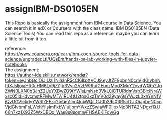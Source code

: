 # assignIBM-DS0105EN
This Repo is basically the assignment from IBM course in Data Science.
You can search it in edX or Coursera with the class name: IBM DS0105EN (Data Science Tools)
You can read this repo as a reference, maybe you can learn a little bit from it too.

reference:<br/>
https://www.coursera.org/learn/ibm-open-source-tools-for-data-science/ungradedLti/UQsEm/hands-on-lab-working-with-files-in-jupyter-notebooks <br/>
The assignment: <br/>
https://author-ide.skills.network/render?token=eyJhbGciOiJIUzI1NiIsInR5cCI6IkpXVCJ9.eyJtZF9pbnN0cnVjdGlvbnNfdXJsIjoiaHR0cHM6Ly9jZi1jb3Vyc2VzLWRhdGEuczMudXMuY2xvdWQtb2JqZWN0LXN0b3JhZ2UuYXBwZG9tYWluLmNsb3VkL0lCTURldmVsb3BlclNraWxsc05ldHdvcmstRFMwMTA1RU4tU2tpbGxzTmV0d29yay9sYWJzL0xhYnNfVjQvUGVlckdyYWRlZEFzc2lnbm1lbnQubWQiLCJ0b29sX3R5cGUiOiJpbnN0cnVjdGlvbmFsLWxhYiIsImFkbWluIjpmYWxzZSwiaWF0IjoxNjc3NTA2NDgxfQ.U66n7xz1X93Z5WxDBQx_Was8s8somnyFHSAEKiFdwGg
